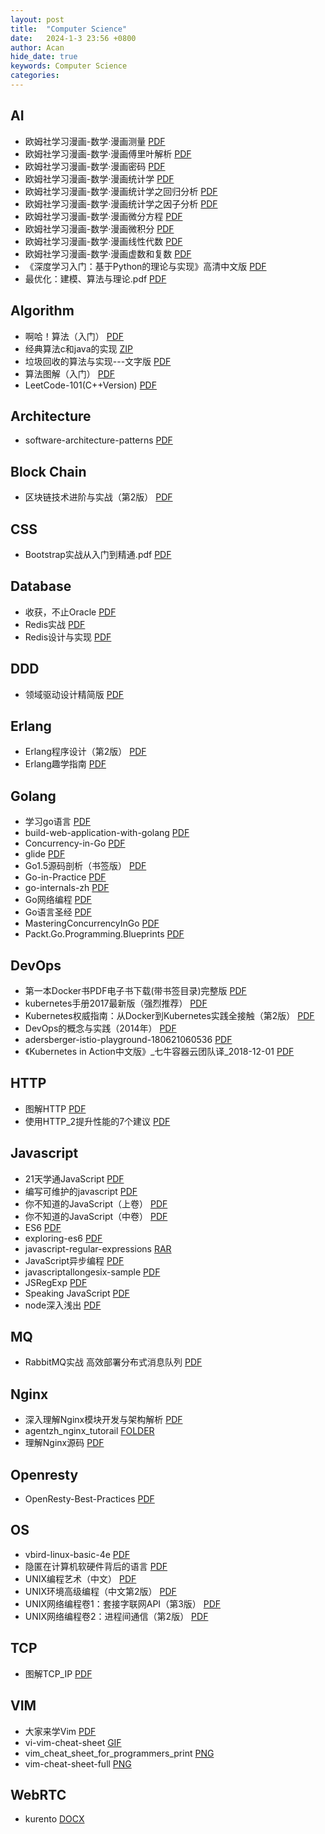 ```yaml
---
layout: post
title:  "Computer Science"
date:   2024-1-3 23:56 +0800
author: Acan
hide_date: true
keywords: Computer Science
categories: 
---
```


## AI

- 欧姆社学习漫画-数学·漫画测量 [PDF](https://raw.githubusercontent.com/Zeyu-Xie/Wisteria-Storage-1/main/Myosotis-Library/computer_science/ai/欧姆社学习漫画-数学·漫画测量.pdf)
- 欧姆社学习漫画-数学·漫画傅里叶解析 [PDF](https://raw.githubusercontent.com/Zeyu-Xie/Wisteria-Storage-1/main/Myosotis-Library/computer_science/ai/欧姆社学习漫画-数学·漫画傅里叶解析.pdf)
- 欧姆社学习漫画-数学·漫画密码 [PDF](https://raw.githubusercontent.com/Zeyu-Xie/Wisteria-Storage-1/main/Myosotis-Library/computer_science/ai/欧姆社学习漫画-数学·漫画密码.pdf)
- 欧姆社学习漫画-数学·漫画统计学 [PDF](https://raw.githubusercontent.com/Zeyu-Xie/Wisteria-Storage-1/main/Myosotis-Library/computer_science/ai/欧姆社学习漫画-数学·漫画统计学.pdf)
- 欧姆社学习漫画-数学·漫画统计学之回归分析 [PDF](https://raw.githubusercontent.com/Zeyu-Xie/Wisteria-Storage-1/main/Myosotis-Library/computer_science/ai/欧姆社学习漫画-数学·漫画统计学之回归分析.pdf)
- 欧姆社学习漫画-数学·漫画统计学之因子分析 [PDF](https://raw.githubusercontent.com/Zeyu-Xie/Wisteria-Storage-1/main/Myosotis-Library/computer_science/ai/欧姆社学习漫画-数学·漫画统计学之因子分析.pdf)
- 欧姆社学习漫画-数学·漫画微分方程 [PDF](https://raw.githubusercontent.com/Zeyu-Xie/Wisteria-Storage-1/main/Myosotis-Library/computer_science/ai/欧姆社学习漫画-数学·漫画微分方程.pdf)
- 欧姆社学习漫画-数学·漫画微积分 [PDF](https://raw.githubusercontent.com/Zeyu-Xie/Wisteria-Storage-1/main/Myosotis-Library/computer_science/ai/欧姆社学习漫画-数学·漫画微积分.pdf)
- 欧姆社学习漫画-数学·漫画线性代数 [PDF](https://raw.githubusercontent.com/Zeyu-Xie/Wisteria-Storage-1/main/Myosotis-Library/computer_science/ai/欧姆社学习漫画-数学·漫画线性代数.pdf)
- 欧姆社学习漫画-数学·漫画虚数和复数 [PDF](https://raw.githubusercontent.com/Zeyu-Xie/Wisteria-Storage-1/main/Myosotis-Library/computer_science/ai/欧姆社学习漫画-数学·漫画虚数和复数.pdf)
- 《深度学习入门：基于Python的理论与实现》高清中文版 [PDF](https://raw.githubusercontent.com/Zeyu-Xie/Wisteria-Storage-1/main/Myosotis-Library/computer_science/ai/《深度学习入门：基于Python的理论与实现》高清中文版.pdf)
- 最优化：建模、算法与理论.pdf [PDF](https://raw.githubusercontent.com/Zeyu-Xie/Wisteria-Storage-1/main/Myosotis-Library/computer_science/ai/最优化：建模、算法与理论.pdf)

## Algorithm

- 啊哈！算法（入门） [PDF](https://raw.githubusercontent.com/Zeyu-Xie/Wisteria-Storage-1/main/Myosotis-Library/computer_science/algorithm/[啊哈！算法]（入门）.pdf)
- 经典算法c和java的实现 [ZIP](https://raw.githubusercontent.com/Zeyu-Xie/Wisteria-Storage-1/main/Myosotis-Library/computer_science/algorithm/经典算法c和java的实现.zip)
- 垃圾回收的算法与实现---文字版 [PDF](https://raw.githubusercontent.com/Zeyu-Xie/Wisteria-Storage-1/main/Myosotis-Library/computer_science/algorithm/垃圾回收的算法与实现---文字版.pdf)
- 算法图解（入门） [PDF](https://raw.githubusercontent.com/Zeyu-Xie/Wisteria-Storage-1/main/Myosotis-Library/computer_science/algorithm/算法图解(入门).pdf)
- LeetCode-101(C++Version) [PDF](https://raw.githubusercontent.com/Zeyu-Xie/Wisteria-Storage-1/main/Myosotis-Library/computer_science/algorithm/LeetCode-101(C++Version).pdf)

## Architecture

- software-architecture-patterns [PDF](https://raw.githubusercontent.com/Zeyu-Xie/Wisteria-Storage-1/main/Myosotis-Library/computer_science/architecture/software-architecture-patterns.pdf)

## Block Chain

- 区块链技术进阶与实战（第2版） [PDF](https://raw.githubusercontent.com/Zeyu-Xie/Wisteria-Storage-1/main/Myosotis-Library/computer_science/blockchain/区块链技术进阶与实战（第2版）.pdf)

## CSS

- Bootstrap实战从入门到精通.pdf [PDF](https://drive.google.com/file/d/1MkdTnVpHSR1yq6HkCDvgF5fylle3zQug/view?usp=share_link)

## Database

- 收获，不止Oracle [PDF](https://raw.githubusercontent.com/Zeyu-Xie/Wisteria-Storage-1/main/Myosotis-Library/computer_science/database/收获，不止Oracle.pdf)
- Redis实战 [PDF](https://raw.githubusercontent.com/Zeyu-Xie/Wisteria-Storage-1/main/Myosotis-Library/computer_science/database/Redis实战.pdf)
- Redis设计与实现 [PDF](https://raw.githubusercontent.com/Zeyu-Xie/Wisteria-Storage-1/main/Myosotis-Library/computer_science/database/Redis设计与实现.pdf)

## DDD

- 领域驱动设计精简版 [PDF](https://raw.githubusercontent.com/Zeyu-Xie/Wisteria-Storage-1/main/Myosotis-Library/computer_science/ddd/领域驱动设计精简版.pdf)

## Erlang

- Erlang程序设计（第2版） [PDF](https://raw.githubusercontent.com/Zeyu-Xie/Wisteria-Storage-1/main/Myosotis-Library/computer_science/erlang/Erlang程序设计（第2版）.pdf)
- Erlang趣学指南 [PDF](https://raw.githubusercontent.com/Zeyu-Xie/Wisteria-Storage-1/main/Myosotis-Library/computer_science/erlang/Erlang趣学指南.pdf)

## Golang 

- 学习go语言 [PDF](https://raw.githubusercontent.com/Zeyu-Xie/Wisteria-Storage-1/main/Myosotis-Library/computer_science/golang/学习go语言.pdf)
- build-web-application-with-golang [PDF](https://raw.githubusercontent.com/Zeyu-Xie/Wisteria-Storage-1/main/Myosotis-Library/computer_science/golang/build-web-application-with-golang.pdf)
- Concurrency-in-Go [PDF](https://raw.githubusercontent.com/Zeyu-Xie/Wisteria-Storage-1/main/Myosotis-Library/computer_science/golang/Concurrency-in-Go.pdf)
- glide [PDF](https://raw.githubusercontent.com/Zeyu-Xie/Wisteria-Storage-1/main/Myosotis-Library/computer_science/golang/glide.pdf)
- Go1.5源码剖析（书签版） [PDF](https://raw.githubusercontent.com/Zeyu-Xie/Wisteria-Storage-1/main/Myosotis-Library/computer_science/golang/Go1.5源码剖析（书签版）.pdf)
- Go-in-Practice [PDF](https://raw.githubusercontent.com/Zeyu-Xie/Wisteria-Storage-1/main/Myosotis-Library/computer_science/golang/Go-in-Practice.pdf)
- go-internals-zh [PDF](https://raw.githubusercontent.com/Zeyu-Xie/Wisteria-Storage-1/main/Myosotis-Library/computer_science/golang/go-internals-zh.pdf)
- Go网络编程 [PDF](https://raw.githubusercontent.com/Zeyu-Xie/Wisteria-Storage-1/main/Myosotis-Library/computer_science/golang/Go网络编程.pdf)
- Go语言圣经 [PDF](https://raw.githubusercontent.com/Zeyu-Xie/Wisteria-Storage-1/main/Myosotis-Library/computer_science/golang/Go语言圣经.pdf)
- MasteringConcurrencyInGo [PDF](https://raw.githubusercontent.com/Zeyu-Xie/Wisteria-Storage-1/main/Myosotis-Library/computer_science/golang/MasteringConcurrencyInGo.pdf)
- Packt.Go.Programming.Blueprints [PDF](https://raw.githubusercontent.com/Zeyu-Xie/Wisteria-Storage-1/main/Myosotis-Library/computer_science/golang/Packt.Go.Programming.Blueprints.pdf)

## DevOps

- 第一本Docker书PDF电子书下载(带书签目录)完整版 [PDF](https://raw.githubusercontent.com/Zeyu-Xie/Wisteria-Storage-1/main/Myosotis-Library/computer_science/devops/第一本Docker书PDF电子书下载(带书签目录)完整版.pdf)
- kubernetes手册2017最新版（强烈推荐） [PDF](https://raw.githubusercontent.com/Zeyu-Xie/Wisteria-Storage-1/main/Myosotis-Library/computer_science/devops/kubernetes手册2017最新版（强烈推荐）.pdf)
- Kubernetes权威指南：从Docker到Kubernetes实践全接触（第2版） [PDF](https://raw.githubusercontent.com/Zeyu-Xie/Wisteria-Storage-1/main/Myosotis-Library/computer_science/devops/DevOps的概念与实践（2014年）.pdf)
- DevOps的概念与实践（2014年） [PDF](https://raw.githubusercontent.com/Zeyu-Xie/Wisteria-Storage-1/main/Myosotis-Library/computer_science/devops/DevOps的概念与实践（2014年）.pdf)
- adersberger-istio-playground-180621060536 [PDF](https://raw.githubusercontent.com/Zeyu-Xie/Wisteria-Storage-1/main/Myosotis-Library/computer_science/devops/adersberger-istio-playground-180621060536.pdf)
- 《Kubernetes in Action中文版》_七牛容器云团队译_2018-12-01 [PDF](https://drive.google.com/file/d/1aQjJv2bqCgp1rIfWzpy3GbboO1pCzIiM/view?usp=share_link) 

## HTTP

- 图解HTTP [PDF](https://raw.githubusercontent.com/Zeyu-Xie/Wisteria-Storage-1/main/Myosotis-Library/computer_science/http/图解HTTP.pdf)
- 使用HTTP_2提升性能的7个建议 [PDF](https://raw.githubusercontent.com/Zeyu-Xie/Wisteria-Storage-1/main/Myosotis-Library/computer_science/http/使用HTTP_2提升性能的7个建议.pdf)

## Javascript

- 21天学通JavaScript [PDF](https://drive.google.com/file/d/1svqKZ4mScL3aJOLPHzw2GyMrsQtaDnTE/view?usp=share_link)
- 编写可维护的javascript [PDF](https://raw.githubusercontent.com/Zeyu-Xie/Wisteria-Storage-1/main/Myosotis-Library/computer_science/javascript/编写可维护的javascript.pdf)
- 你不知道的JavaScript（上卷） [PDF](https://raw.githubusercontent.com/Zeyu-Xie/Wisteria-Storage-1/main/Myosotis-Library/computer_science/javascript/你不知道的JavaScript（上卷）.pdf)
- 你不知道的JavaScript（中卷） [PDF](https://raw.githubusercontent.com/Zeyu-Xie/Wisteria-Storage-1/main/Myosotis-Library/computer_science/javascript/你不知道的JavaScript（中卷）.pdf)
- ES6 [PDF](https://raw.githubusercontent.com/Zeyu-Xie/Wisteria-Storage-1/main/Myosotis-Library/computer_science/javascript/ES6.pdf)
- exploring-es6 [PDF](https://raw.githubusercontent.com/Zeyu-Xie/Wisteria-Storage-1/main/Myosotis-Library/computer_science/javascript/exploring-es6.pdf)
- javascript-regular-expressions [RAR](https://raw.githubusercontent.com/Zeyu-Xie/Wisteria-Storage-1/main/Myosotis-Library/computer_science/javascript/javascript-regular-expressions.rar)
- JavaScript异步编程 [PDF](https://raw.githubusercontent.com/Zeyu-Xie/Wisteria-Storage-1/main/Myosotis-Library/computer_science/javascript/JavaScript异步编程.pdf)
- javascriptallongesix-sample [PDF](https://raw.githubusercontent.com/Zeyu-Xie/Wisteria-Storage-1/main/Myosotis-Library/computer_science/javascript/javascriptallongesix-sample.pdf.pdf)
- JSRegExp [PDF](https://raw.githubusercontent.com/Zeyu-Xie/Wisteria-Storage-1/main/Myosotis-Library/computer_science/javascript/JSRegExp.pdf)
- Speaking JavaScript [PDF](https://raw.githubusercontent.com/Zeyu-Xie/Wisteria-Storage-1/main/Myosotis-Library/computer_science/javascript/SpeakingJavaScript.pdf)
- node深入浅出 [PDF](https://raw.githubusercontent.com/Zeyu-Xie/Wisteria-Storage-1/main/Myosotis-Library/computer_science/javascript/node深入浅出.pdf)

## MQ

- RabbitMQ实战  高效部署分布式消息队列 [PDF](https://raw.githubusercontent.com/Zeyu-Xie/Wisteria-Storage-1/main/Myosotis-Library/computer_science/mq/RabbitMQ实战-高效部署分布式消息队列.pdf)

## Nginx

- 深入理解Nginx模块开发与架构解析 [PDF](https://raw.githubusercontent.com/Zeyu-Xie/Wisteria-Storage-1/main/Myosotis-Library/computer_science/nginx/深入理解Nginx模块开发与架构解析.pdf)
- agentzh_nginx_tutorail [FOLDER](https://raw.githubusercontent.com/Zeyu-Xie/Wisteria-Storage-1/main/Myosotis-Library/computer_science/nginx/agentzh_nginx_tutorail)
- 理解Nginx源码 [PDF](https://raw.githubusercontent.com/Zeyu-Xie/Wisteria-Storage-1/main/Myosotis-Library/computer_science/nginx/理解Nginx源码.pdf)

## Openresty

- OpenResty-Best-Practices [PDF](https://raw.githubusercontent.com/Zeyu-Xie/Wisteria-Storage-1/main/Myosotis-Library/computer_science/or/OpenResty-Best-Practices.pdf)

## OS

- vbird-linux-basic-4e [PDF](https://raw.githubusercontent.com/Zeyu-Xie/Wisteria-Storage-1/main/Myosotis-Library/computer_science/os/vbird-linux-basic-4e.pdf)
- 隐匿在计算机软硬件背后的语言 [PDF](https://raw.githubusercontent.com/Zeyu-Xie/Wisteria-Storage-1/main/Myosotis-Library/computer_science/os/隐匿在计算机软硬件背后的语言.pdf)
- UNIX编程艺术（中文） [PDF](https://raw.githubusercontent.com/Zeyu-Xie/Wisteria-Storage-1/main/Myosotis-Library/computer_science/os/UNIX编程艺术（中文）.pdf)
- UNIX环境高级编程（中文第2版） [PDF](https://raw.githubusercontent.com/Zeyu-Xie/Wisteria-Storage-1/main/Myosotis-Library/computer_science/os/UNIX环境高级编程（中文第2版）.pdf)
- UNIX网络编程卷1：套接字联网API（第3版） [PDF](https://raw.githubusercontent.com/Zeyu-Xie/Wisteria-Storage-1/main/Myosotis-Library/computer_science/os/UNIX网络编程卷1：套接字联网API（第3版）.pdf)
- UNIX网络编程卷2：进程间通信（第2版） [PDF](https://raw.githubusercontent.com/Zeyu-Xie/Wisteria-Storage-1/main/Myosotis-Library/computer_science/os/UNIX网络编程卷2：进程间通信（第2版）.pdf)

## TCP

- 图解TCP_IP [PDF](https://raw.githubusercontent.com/Zeyu-Xie/Wisteria-Storage-1/main/Myosotis-Library/computer_science/tcp/图解TCP_IP.pdf)

## VIM

- 大家来学Vim [PDF](https://raw.githubusercontent.com/Zeyu-Xie/Wisteria-Storage-1/main/Myosotis-Library/computer_science/vim/大家来学Vim.pdf)
- vi-vim-cheat-sheet [GIF](https://raw.githubusercontent.com/Zeyu-Xie/Wisteria-Storage-1/main/Myosotis-Library/computer_science/vim/vi-vim-cheat-sheet.gif)
- vim_cheat_sheet_for_programmers_print [PNG](https://raw.githubusercontent.com/Zeyu-Xie/Wisteria-Storage-1/main/Myosotis-Library/computer_science/vim/vim_cheat_sheet_for_programmers_print.png)
- vim-cheat-sheet-full [PNG](https://raw.githubusercontent.com/Zeyu-Xie/Wisteria-Storage-1/main/Myosotis-Library/computer_science/vim/vim-cheat-sheet-full.png)

## WebRTC

- kurento [DOCX](https://raw.githubusercontent.com/Zeyu-Xie/Wisteria-Storage-1/main/Myosotis-Library/computer_science/webrtc/kurento.docx)

